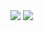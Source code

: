 <img src="https://api.githubtrends.io/user/svg/DevelopingFlakes/langs?use_percent=True&include_private=True&loc_metric=changed&compact=True&theme=dark">
<img src="https://github-readme-streak-stats.herokuapp.com/?user=DevelopingFlakes&theme=dark">
